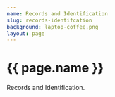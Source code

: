 ```yaml
---
name: Records and Identification
slug: records-identifcation
background: laptop-coffee.png
layout: page
---
```

<h1>{{ page.name }}</h1>
<p>Records and Identification.</p>
